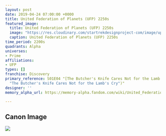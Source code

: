 ```yaml
---
layout: post
date: 2019-04-24 07:00:00 +0000
title: United Federation of Planets (UFP) 2250s
featured_image:
  title: United Federation of Planets (UFP) 2250s
  image: "https://res.cloudinary.com/startrekdesignproject-com/image/upload/v1556133407/UFP2250s.png"
  caption: United Federation of Planets (UFP) 2250s
time_period: 2200s
quadrants: Alpha
universes:
- Prime
affiliations:
- UFP
types: []
franchise: Discovery
primary_reference: S01E04 "[The Butcher's Knife Cares Not for the Lamb's Cry](https://memory-alpha.fandom.com/wiki/The_Butcher%27s_Knife_Cares_Not_for_the_Lamb%27s_Cry
  "The Butcher's Knife Cares Not for the Lamb's Cry")"
designer: ''
memory_alpha_url: https://memory-alpha.fandom.com/wiki/United_Federation_of_Planets

---
```

## Canon Image

![](https://res.cloudinary.com/startrekdesignproject-com/image/upload/v1556133408/UFP2250s1.jpg)